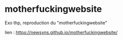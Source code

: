 # motherfuckingwebsite
Exo thp, reproduction du "motherfuckingwebsite"

lien : https://newsyns.github.io/motherfuckingwebsite/
